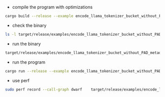 - compile the program with optimizations

```bash
cargo build --release --example encode_llama_tokenizer_bucket_without_PAD_metadata --features="http"
```

- check the binary

```bash
ls -l target/release/examples/encode_llama_tokenizer_bucket_without_PAD_metadata
```

- run the binary

```bash
target/release/examples/encode_llama_tokenizer_bucket_without_PAD_metadata   ../data ../data/output_folder 2048    teknium/Llama-3.1-AlternateTokenizer 4 np.int32
```

- run the program

```bash
cargo run --release --example encode_llama_tokenizer_bucket_without_PAD_metadata --features="http" ../data/sample_10.jsonl ../data/sample_sc_50k.jsonl ../data/output_folder 2048 teknium/Llama-3.1-AlternateTokenizer 4 np.int32
```

- use perf

```bash
sudo perf record --call-graph dwarf    target/release/examples/encode_llama_tokenizer_bucket_without_PAD_metadata    ../data/sample_sc_50k.jsonl ../data/output_folder 2048    teknium/Llama-3.1-AlternateTokenizer 4 np.int32
```
